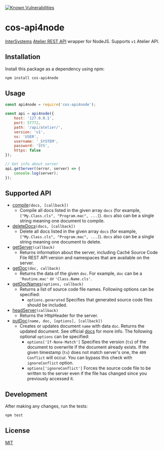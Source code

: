 [![Known Vulnerabilities](https://snyk.io/test/github/doublefint/cos-api4node/badge.svg)](https://snyk.io/test/github/doublefint/cos-api4node)

# cos-api4node

[InterSystems](https://www.intersystems.com/) [Atelier REST API](http://docs.intersystems.com/latest/csp/docbook/DocBook.UI.Page.cls?KEY=GSCF_ref#GSCF_C29114)
wrapper for NodeJS. Supports `v1` Atelier API.

Installation
------------

Install this package as a dependency using npm: 

```bash
npm install cos-api4node
```

Usage
-----

```javascript
const api4node = require('cos-api4node');

const api = api4node({
    host: '127.0.0.1',
    port: 57772, 
    path: '/api/atelier/',
    version: 'v1', 
    ns: 'USER', 
    username: '_SYSTEM',
    password: 'SYS',
    https: false
});

// Get info about server
api.getServer((error, server) => {
    console.log(server);
});
```

Supported API
-------------

+ [compile](http://docs.intersystems.com/latest/csp/docbook/DocBook.UI.Page.cls?KEY=GSCF_ref#GSCF_ref_compile)`(docs, [callback])`
   + Compile all docs listed in the given array `docs` (for example, `["My.Class.cls", "Program.mac", ...]`). `docs` also can be a single string meaning one document to compile.
+ [deleteDocs](http://docs.intersystems.com/latest/csp/docbook/DocBook.UI.Page.cls?KEY=GSCF_ref#GSCF_ref_deletedocs)`(docs, [callback])`
   + Delete all docs listed in the given array `docs` (for example, `["My.Class.cls", "Program.mac", ...]`). `docs` also can be a single string meaning one document to delete.
+ [getServer](http://docs.intersystems.com/latest/csp/docbook/DocBook.UI.Page.cls?KEY=GSCF_ref#GSCF_ref_headserver)`(callback)`
   + Returns information about the server, including Caché Source Code File REST API version and namespaces that are available on the server.
+ [getDoc](http://docs.intersystems.com/latest/csp/docbook/DocBook.UI.Page.cls?KEY=GSCF_ref#GSCF_ref_getdoc)`(doc, callback)`
   + Returns the data of the given `doc`. For example, `doc` can be a `'Routine.mac'` or `'Class.Name.cls'`.
+ [getDocNames](http://docs.intersystems.com/latest/csp/docbook/DocBook.UI.Page.cls?KEY=GSCF_ref#GSCF_ref_getdocnames)`(options, callback)`
   + Returns a list of source code file names. Following options can be specified:
      + `options.generated` Specifies that generated source code files should be included.
+ [headServer](http://docs.intersystems.com/latest/csp/docbook/DocBook.UI.Page.cls?KEY=GSCF_ref#GSCF_ref_headserver)`(callback)`
   + Returns the HttpHeader for the server.
+ [putDoc](http://docs.intersystems.com/latest/csp/docbook/DocBook.UI.Page.cls?KEY=GSCF_ref#GSCF_ref_putdoc)`(name, doc, [options], [callback])`
   + Creates or updates document `name` with data `doc`. Returns the updated document. See official [docs](http://docs.intersystems.com/latest/csp/docbook/DocBook.UI.Page.cls?KEY=GSCF_ref#GSCF_ref_putdoc) for more info. The following optional `options` can be specified:
      + `options['If-None-Match']` Specifies the version (`ts`) of the document to overwrite if the document already exists. If the given timestamp (`ts`) does not match server's one, the `409 Conflict` will occur. You can bypass this check with `ignoreConflict` option.
      + `options['ignoreConflict']` Forces the source code file to be written to the server even if the file has changed since you previously accessed it.

Development
-----------

After making any changes, run the tests:

```bash
npm test
```

License
-------

[MIT](license)

